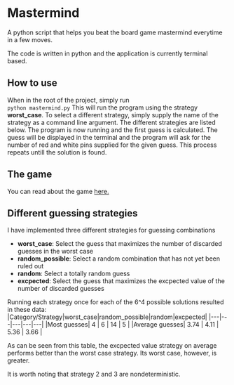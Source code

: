 # Mastermind
A python script that helps you beat the board game mastermind everytime in a few moves.

The code is written in python and the application is currently terminal based.

## How to use 
When in the root of the project, simply run  
```python mastermind.py```
This will run the program using the strategy **worst_case**. To select a different strategy, simply supply the name of the strategy as a command line argument. The different strategies are listed below.
The program is now running and the first guess is calculated. The guess will be displayed in the terminal and the program will ask for the number of red and white pins supplied for the given guess. This process repeats untill the solution is found.

## The game  
You can read about the game [here.](https://www.wikihow.com/Play-Mastermind)

## Different guessing strategies

I have implemented three different strategies for guessing combinations

- **worst_case**: Select the guess that maximizes the number of discarded guesses in the worst case
- **random_possible**: Select a random combination that has not yet been ruled out
- **random**: Select a totally random guess
- **excpected**: Select the guess that maximizes the excpected value of the number of discarded guesses

Running each strategy once for each of the 6^4 possible solutions resulted in these data:
|Category/Strategy|worst_case|random_possible|random|excpected|
|---|---|---|---|---|
|Most guesses|  4 | 6  | 14  | 5 |
|Average guesses| 3.74  | 4.11  |  5.36 |  3.66 |

As can be seen from this table, the excpected value strategy on average performs better than the worst case strategy. Its worst case, however, is greater.

It is worth noting that strategy 2 and 3 are nondeterministic.
